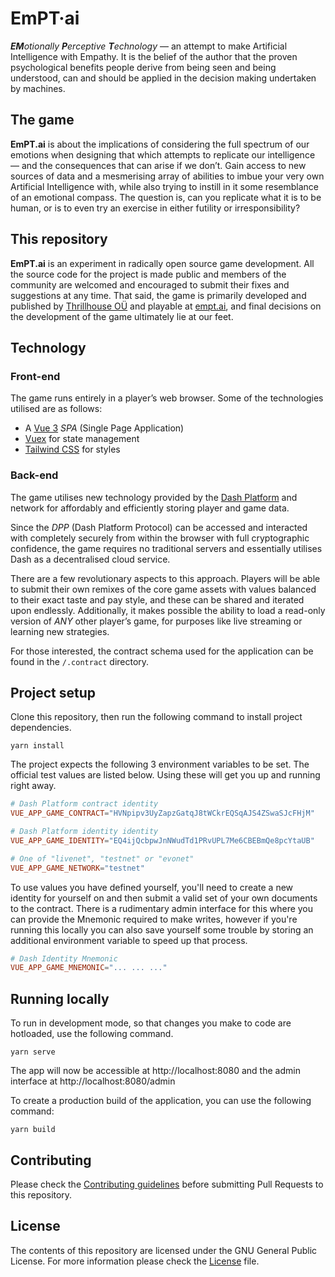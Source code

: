 # EmPT·ai

_**EM**otionally **P**erceptive **T**echnology_ — an attempt to make Artificial Intelligence with Empathy. It is the belief of the author that the proven psychological benefits people derive from being seen and being understood, can and should be applied in the decision making undertaken by machines.

## The game

**EmPT.ai** is about the implications of considering the full spectrum of our emotions when designing that which attempts to replicate our intelligence — and the consequences that can arise if we don’t. Gain access to new sources of data and a mesmerising array of abilities to imbue your very own Artificial Intelligence with, while also trying to instill in it some resemblance of an emotional compass. The question is, can you replicate what it is to be human, or is to even try an exercise in either futility or irresponsibility?

## This repository

**EmPT.ai** is an experiment in radically open source game development. All the source code for the project is made public and members of the community are welcomed and encouraged to submit their fixes and suggestions at any time. That said, the game is primarily developed and published by [Thrillhouse OÜ](https://thrill.house) and playable at [empt.ai](https://empt.ai), and final decisions on the development of the game ultimately lie at our feet.

## Technology

### Front-end

The game runs entirely in a player’s web browser. Some of the technologies utilised are as follows:

- A [Vue 3](https://v3.vuejs.org/) _SPA_ (Single Page Application)
- [Vuex](https://next.vuex.vuejs.org/) for state management
- [Tailwind CSS](https://tailwindcss.com/) for styles

### Back-end

The game utilises new technology provided by the [Dash Platform](https://www.dash.org/platform/) and network for affordably and efficiently storing player and game data.

Since the _DPP_ (Dash Platform Protocol) can be accessed and interacted with completely securely from within the browser with full cryptographic confidence, the game requires no traditional servers and essentially utilises Dash as a decentralised cloud service.

There are a few revolutionary aspects to this approach. Players will be able to submit their own remixes of the core game assets with values balanced to their exact taste and pay style, and these can be shared and iterated upon endlessly. Additionally, it makes possible the ability to load a read-only version of _ANY_ other player’s game, for purposes like live streaming or learning new strategies.

For those interested, the contract schema used for the application can be found in the `/.contract` directory.

## Project setup

Clone this repository, then run the following command to install project dependencies.

```
yarn install
```

The project expects the following 3 environment variables to be set. The official test values are listed below. Using these will get you up and running right away.

```toml
# Dash Platform contract identity
VUE_APP_GAME_CONTRACT="HVNpipv3UyZapzGatqJ8tWCkrEQSqAJS4ZSwaSJcFHjM"

# Dash Platform identity identity
VUE_APP_GAME_IDENTITY="EQ4ijQcbpwJnNWudTd1PRvUPL7Me6CBEBmQe8pcYtaUB"

# One of "livenet", "testnet" or "evonet"
VUE_APP_GAME_NETWORK="testnet"
```

To use values you have defined yourself, you'll need to create a new identity for yourself on and then submit a valid set of your own documents to the contract. There is a rudimentary admin interface for this where you can provide the Mnemonic required to make writes, however if you're running this locally you can also save yourself some trouble by storing an additional environment variable to speed up that process.

```toml
# Dash Identity Mnemonic
VUE_APP_GAME_MNEMONIC="... ... ..."
```

## Running locally

To run in development mode, so that changes you make to code are hotloaded, use the following command.

```
yarn serve
```

The app will now be accessible at http://localhost:8080 and the admin interface at http://localhost:8080/admin

To create a production build of the application, you can use the following command:

```
yarn build
```

## Contributing

Please check the [Contributing guidelines](/CONTRIBUTING.md) before submitting Pull Requests to this repository.

## License

The contents of this repository are licensed under the GNU General Public License. For more information please check the [License](/LICENSE.md) file.
